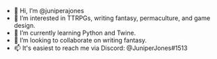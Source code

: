 - 👋 Hi, I’m @juniperajones
- 👀 I’m interested in TTRPGs, writing fantasy, permaculture, and game design.
- 🌱 I’m currently learning Python and Twine.
- 💞️ I’m looking to collaborate on writing fantasy.
- 📫 It's easiest to reach me via Discord: @JuniperJones#1513

<!---
juniperajones/juniperajones is a ✨ special ✨ repository because its `README.md` (this file) appears on your GitHub profile.
You can click the Preview link to take a look at your changes.
--->
